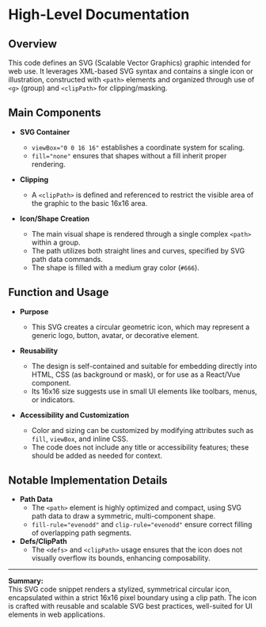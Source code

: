 # High-Level Documentation

## Overview

This code defines an SVG (Scalable Vector Graphics) graphic intended for web use. It leverages XML-based SVG syntax and contains a single icon or illustration, constructed with `<path>` elements and organized through use of `<g>` (group) and `<clipPath>` for clipping/masking.

## Main Components

- **SVG Container**
  - `viewBox="0 0 16 16"` establishes a coordinate system for scaling.
  - `fill="none"` ensures that shapes without a fill inherit proper rendering.

- **Clipping**
  - A `<clipPath>` is defined and referenced to restrict the visible area of the graphic to the basic 16x16 area.
  
- **Icon/Shape Creation**
  - The main visual shape is rendered through a single complex `<path>` within a group.
  - The path utilizes both straight lines and curves, specified by SVG path data commands.
  - The shape is filled with a medium gray color (`#666`).

## Function and Usage

- **Purpose**
  - This SVG creates a circular geometric icon, which may represent a generic logo, button, avatar, or decorative element.

- **Reusability**
  - The design is self-contained and suitable for embedding directly into HTML, CSS (as background or mask), or for use as a React/Vue component.
  - Its 16x16 size suggests use in small UI elements like toolbars, menus, or indicators.

- **Accessibility and Customization**
  - Color and sizing can be customized by modifying attributes such as `fill`, `viewBox`, and inline CSS.
  - The code does not include any title or accessibility features; these should be added as needed for context.

## Notable Implementation Details

- **Path Data**
  - The `<path>` element is highly optimized and compact, using SVG path data to draw a symmetric, multi-component shape.
  - `fill-rule="evenodd"` and `clip-rule="evenodd"` ensure correct filling of overlapping path segments.
- **Defs/ClipPath**
  - The `<defs>` and `<clipPath>` usage ensures that the icon does not visually overflow its bounds, enhancing composability.

---

**Summary:**  
This SVG code snippet renders a stylized, symmetrical circular icon, encapsulated within a strict 16x16 pixel boundary using a clip path. The icon is crafted with reusable and scalable SVG best practices, well-suited for UI elements in web applications.